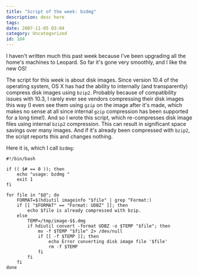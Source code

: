 ```yaml
---
title: "Script of the week: bzdmg"
description: desc here
tags: 
date: 2007-11-05 03:04
category: Uncategorized
id: 184
---
```


I haven't written much this past week because I've been upgrading all the home's machines to Leopard.  So far it's gone very smoothly, and I like the new OS!

The script for this week is about disk images.  Since version 10.4 of the operating system, OS X has had the ability to internally (and transparently) compress disk images using `bzip2`.  Probably because of compatibility issues with 10.3, I rarely ever see vendors compressing their disk images this way (I even see them using `gzip` on the image after it's made, which makes no sense at all since internal `gzip` compression has been supported for a long time!).  And so I wrote this script, which re-compresses disk image files using internal `bzip2` compression.  This can result in significant space savings over many images.  And if it's already been compressed with `bzip2`, the script reports this and changes nothing.

<!--more-->
Here it is, which I call `bzdmg`:

    #!/bin/bash
    
    if (( $# == 0 )); then
        echo "usage: bzdmg "
        exit 1
    fi
    
    for file in "$@"; do
        FORMAT=$(hdiutil imageinfo "$file" | grep ^Format:)
        if [[ "$FORMAT" == "Format: UDBZ" ]]; then
            echo $file is already compressed with bzip.
        else
            TEMP=/tmp/image-$$.dmg
            if hdiutil convert -format UDBZ -o $TEMP "$file"; then
                mv -f $TEMP "$file" 2> /dev/null
                if [[ -f $TEMP ]]; then
                    echo Error converting disk image file '$file'
                    rm -f $TEMP
                fi
            fi
        fi
    done

